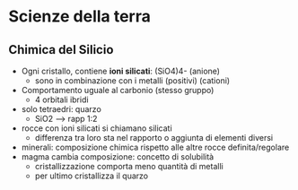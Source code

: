 # Scienze della terra

## Chimica del Silicio

- Ogni cristallo, contiene **ioni silicati**:  (SiO4)4- (anione)
  - sono in combinazione con i metalli (positivi) (cationi)
- Comportamento uguale al carbonio (stesso gruppo)
  - 4 orbitali ibridi
- solo tetraedri: quarzo
  - SiO2 --> rapp 1:2
- rocce con ioni silicati si chiamano silicati
  - differenza tra loro sta nel rapporto o aggiunta di elementi diversi
- minerali: composizione chimica rispetto alle altre rocce definita/regolare
- magma cambia composizione: concetto di solubilità
  - cristallizzazione comporta meno quantità di metalli
  - per ultimo cristallizza il quarzo

